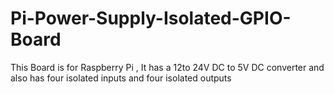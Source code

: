 # Pi-Power-Supply-Isolated-GPIO-Board
This Board is for Raspberry Pi , It has a 12to 24V DC to 5V DC converter and also has four isolated inputs and four isolated outputs 
